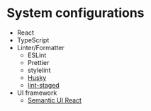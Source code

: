 # System configurations
- React
- TypeScript
- Linter/Formatter
  - ESLint
  - Prettier
  - stylelint
  - [Husky](https://github.com/typicode/husky)
  - [lint-staged](https://github.com/okonet/lint-staged)
- UI framework
  - [Semantic UI React](https://react.semantic-ui.com/)